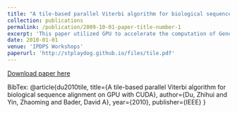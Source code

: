 ```yaml
---
title: "A tile-based parallel Viterbi algorithm for biological sequence alignment on GPU with CUDA"
collection: publications
permalink: /publication/2009-10-01-paper-title-number-1
excerpt: 'This paper utilized GPU to accelerate the computation of Gene match based on Viterbi algorithms'
date: 2010-01-01
venue: 'IPDPS Workshops'
paperurl: 'http://stplaydog.github.io/files/tile.pdf'
---
```


[Download paper here](http://stplaydog.github.io/files/tile.pdf)

BibTex: @article{du2010tile,
  title={A tile-based parallel Viterbi algorithm for biological sequence alignment on GPU with CUDA},
    author={Du, Zhihui and Yin, Zhaoming and Bader, David A},
      year={2010},
        publisher={IEEE}
}
